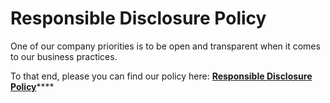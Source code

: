 # Responsible Disclosure Policy

One of our company priorities is to be open and transparent when it comes to our business practices.&#x20;

To that end, please you can find our policy here: [**Responsible Disclosure Policy**](https://github.com/XRPL-Labs/XUMM-Issue-Tracker/blob/master/RESPONSIBLE-DISCLOSURE.md)****
